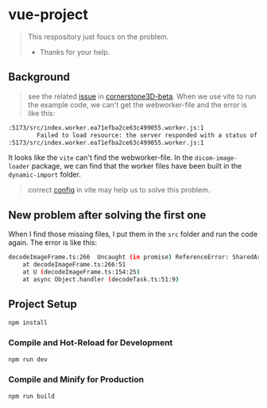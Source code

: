 # vue-project
> This respository just foucs on the problem.
> - Thanks for your help.


## Background
> see the related [issue](https://github.com/cornerstonejs/cornerstone3D-beta/issues/594) in [cornerstone3D-beta](https://github.com/cornerstonejs/cornerstone3D-beta).
When we use vite to run the example code, we can't get the webworker-file and the error is like this:
```sh
:5173/src/index.worker.ea71efba2ce63c499055.worker.js:1 
        Failed to load resource: the server responded with a status of 404 (Not Found)
:5173/src/index.worker.ea71efba2ce63c499055.worker.js:1 
```
It looks like the `vite` can't find the webworker-file. In the `dicom-image-loader` package, we can find that the worker files have been built in the `dynamic-import` folder. 

> correct [config](https://cn.vitejs.dev/guide/features.html#web-workers) in vite may help us to solve this problem.

## New problem after solving the first one
When I find those missing files, I put them in the `src` folder and run the code again. The error is like this:
```sh
decodeImageFrame.ts:266  Uncaught (in promise) ReferenceError: SharedArrayBuffer is not defined
    at decodeImageFrame.ts:266:51
    at U (decodeImageFrame.ts:154:25)
    at async Object.handler (decodeTask.ts:51:9)
```





## Project Setup

```sh
npm install
```

### Compile and Hot-Reload for Development

```sh
npm run dev
```

### Compile and Minify for Production

```sh
npm run build
```
